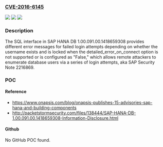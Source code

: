 ### [CVE-2016-6145](https://cve.mitre.org/cgi-bin/cvename.cgi?name=CVE-2016-6145)
![](https://img.shields.io/static/v1?label=Product&message=n%2Fa&color=blue)
![](https://img.shields.io/static/v1?label=Version&message=n%2Fa&color=blue)
![](https://img.shields.io/static/v1?label=Vulnerability&message=n%2Fa&color=brighgreen)

### Description

The SQL interface in SAP HANA DB 1.00.091.00.1418659308 provides different error messages for failed login attempts depending on whether the username exists and is locked when the detailed_error_on_connect option is not supported or is configured as "False," which allows remote attackers to enumerate database users via a series of login attempts, aka SAP Security Note 2216869.

### POC

#### Reference
- https://www.onapsis.com/blog/onapsis-publishes-15-advisories-sap-hana-and-building-components
- http://packetstormsecurity.com/files/138444/SAP-HANA-DB-1.00.091.00.1418659308-Information-Disclosure.html

#### Github
No GitHub POC found.

